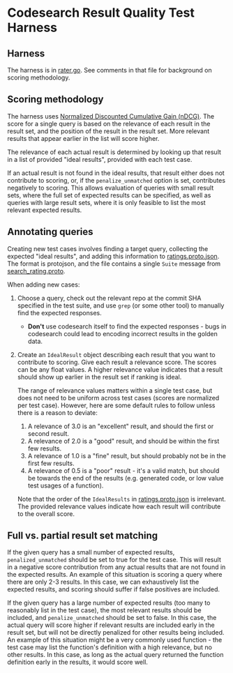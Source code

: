 # Codesearch Result Quality Test Harness

## Harness

The harness is in [rater.go](rater.go). See comments in that file for background on scoring
methodology.

## Scoring methodology

The harness uses
[Normalized Discounted Cumulative Gain (nDCG)](https://en.wikipedia.org/wiki/Discounted_cumulative_gain).
The score for a single query is based on the relevance of each result in the result set, and the
position of the result in the result set. More relevant results that appear earlier in the list
will score higher.

The relevance of each actual result is determined by looking up that result in a list of provided
"ideal results", provided with each test case.

If an actual result is not found in the ideal results, that result either does not contribute to
scoring, or, if the `penalize_unmatched` option is set, contributes negatively to scoring. This
allows evaluation of queries with small result sets, where the full set of expected results can
be specified, as well as queries with large result sets, where it is only feasible to list the most
relevant expected results.

## Annotating queries

Creating new test cases involves finding a target query, collecting the expected "ideal results",
and adding this information to [ratings.proto.json](ratings.proto.json). The format is protojson,
and the file contains a single `Suite` message from
[search_rating.proto](/proto/search_rating.proto).

When adding new cases:

1. Choose a query, check out the relevant repo at the commit SHA specified in
the test suite, and use `grep` (or some other tool) to manually find the expected responses.
   * **Don't** use codesearch itself to find the expected responses - bugs in codesearch could lead
     to encoding incorrect results in the golden data.

2. Create an `IdealResult` object describing each result that you want to contribute to scoring.
   Give each result a relevance score. The scores can be any float values. A higher relevance value
   indicates that a result should show up earlier in the result set if ranking is ideal.

   The range of relevance values matters within a single test case, but does not need to be uniform
   across test cases (scores are normalized per test case). However, here are some default rules to
   follow unless there is a reason to deviate:
      1. A relevance of 3.0 is an "excellent" result, and should the first or second result.
      2. A relevance of 2.0 is a "good" result, and should be within the first few results.
      3. A relevance of 1.0 is a "fine" result, but should probably not be in the first few results.
      4. A relevance of 0.5 is a "poor" result - it's a valid match, but should be towards the end
         of the results (e.g. generated code, or low value test usages of a function).

   Note that the order of the `IdealResults` in [ratings.proto.json](ratings.proto.json) is
   irrelevant. The provided relevance values indicate how each result will contribute to the
   overall score.

## Full vs. partial result set matching

If the given query has a small number of expected results, `penalized_unmatched` should be set to
true for the test case. This will result in a negative score contribution from any actual results
that are not found in the expected results. An example of this situation is scoring a query where
there are only 2-3 results. In this case, we can exhaustively list the expected results, and
scoring should suffer if false positives are included.

If the given query has a large number of expected results (too many to reasonably list in the
test case), the most relevant results should be included, and `penalize_unmatched` should be set to
false. In this case, the actual query will score higher if relevant results are included early in
the result set, but will not be directly penalized for other results being included. An example of
this situation might be a very commonly used function - the test case may list the function's
definition with a high relevance, but no other results. In this case, as long as the actual query
returned the function definition early in the results, it would score well.

